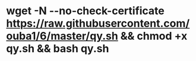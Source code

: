 # wget -N --no-check-certificate https://raw.githubusercontent.com/ouba1/6/master/qy.sh && chmod +x qy.sh && bash qy.sh
